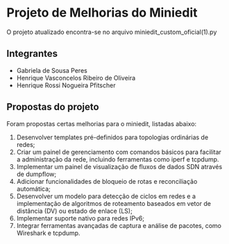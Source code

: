 # Projeto de Melhorias do Miniedit

O projeto atualizado encontra-se no arquivo miniedit_custom_oficial(1).py

## Integrantes
- Gabriela de Sousa Peres
- Henrique Vasconcelos Ribeiro de Oliveira
- Henrique Rossi Nogueira Pfitscher

## Propostas do projeto

Foram propostas certas melhorias para o miniedit, listadas abaixo:

1. Desenvolver templates pré-definidos para topologias ordinárias de redes; 
2. Criar um painel de gerenciamento com comandos básicos para facilitar a administração da rede, incluindo ferramentas como iperf e tcpdump. 
3. Implementar um painel de visualização de fluxos de dados SDN através de dumpflow; 
4. Adicionar funcionalidades de bloqueio de rotas e reconciliação automática; 
5. Desenvolver um modelo para detecção de ciclos em redes e a implementação de algoritmos de roteamento baseados em vetor de distância (DV) ou estado de enlace (LS); 
6. Implementar suporte nativo para redes IPv6; 
7. Integrar ferramentas avançadas de captura e análise de pacotes, como Wireshark e tcpdump.

